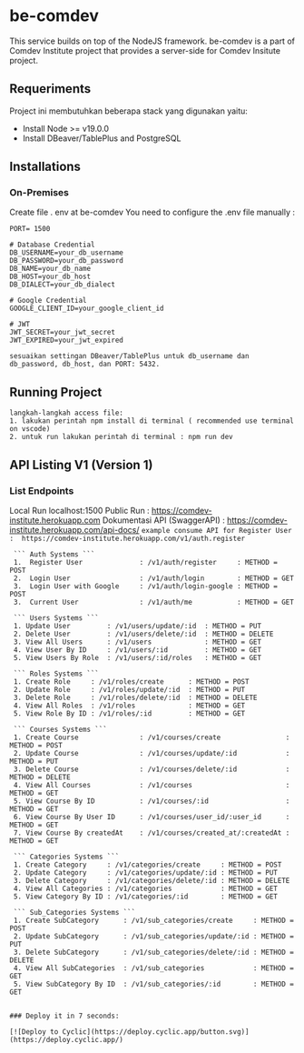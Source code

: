 # be-comdev
This service builds on top of the NodeJS framework. be-comdev is a part of Comdev Institute project that provides a server-side for Comdev Insitute project. 

## Requeriments
Project ini membutuhkan beberapa stack yang digunakan yaitu:
- Install Node  >= v19.0.0
- Install DBeaver/TablePlus and PostgreSQL

## Installations
### On-Premises
Create file . env at be-comdev
You need to configure the .env file manually : 
```
PORT= 1500

# Database Credential
DB_USERNAME=your_db_username
DB_PASSWORD=your_db_password
DB_NAME=your_db_name
DB_HOST=your_db_host
DB_DIALECT=your_db_dialect

# Google Credential
GOOGLE_CLIENT_ID=your_google_client_id

# JWT
JWT_SECRET=your_jwt_secret
JWT_EXPIRED=your_jwt_expired

sesuaikan settingan DBeaver/TablePlus untuk db_username dan db_password, db_host, dan PORT: 5432.
``` 

## Running Project
```
langkah-langkah access file:
1. lakukan perintah npm install di terminal ( recommended use terminal on vscode)
2. untuk run lakukan perintah di terminal : npm run dev
```


## API Listing V1 (Version 1)
### List Endpoints
Local Run localhost:1500
Public Run : https://comdev-institute.herokuapp.com
Dokumentasi API (SwaggerAPI) : https://comdev-institute.herokuapp.com/api-docs/
``` example consume API for Register User :  https://comdev-institute.herokuapp.com/v1/auth.register ``` 

```
 ``` Auth Systems ```
 1.  Register User              : /v1/auth/register     : METHOD = POST
 2.  Login User                 : /v1/auth/login        : METHOD = GET
 3.  Login User with Google     : /v1/auth/login-google : METHOD = POST
 3.  Current User               : /v1/auth/me           : METHOD = GET
```

```
 ``` Users Systems ```
 1. Update User         : /v1/users/update/:id  : METHOD = PUT
 2. Delete User         : /v1/users/delete/:id  : METHOD = DELETE
 3. View All Users      : /v1/users             : METHOD = GET
 4. View User By ID     : /v1/users/:id         : METHOD = GET
 5. View Users By Role  : /v1/users/:id/roles   : METHOD = GET
```

```
 ``` Roles Systems ```
 1. Create Role     : /v1/roles/create      : METHOD = POST
 2. Update Role     : /v1/roles/update/:id  : METHOD = PUT
 3. Delete Role     : /v1/roles/delete/:id  : METHOD = DELETE
 4. View All Roles  : /v1/roles             : METHOD = GET
 5. View Role By ID : /v1/roles/:id         : METHOD = GET
```

```
 ``` Courses Systems ```
 1. Create Course               : /v1/courses/create                : METHOD = POST
 2. Update Course               : /v1/courses/update/:id            : METHOD = PUT
 3. Delete Course               : /v1/courses/delete/:id            : METHOD = DELETE
 4. View All Courses            : /v1/courses                       : METHOD = GET
 5. View Course By ID           : /v1/courses/:id                   : METHOD = GET
 6. View Course By User ID      : /v1/courses/user_id/:user_id      : METHOD = GET
 7. View Course By createdAt    : /v1/courses/created_at/:createdAt : METHOD = GET
```

```
 ``` Categories Systems ```
 1. Create Category     : /v1/categories/create     : METHOD = POST
 2. Update Category     : /v1/categories/update/:id : METHOD = PUT
 3. Delete Category     : /v1/categories/delete/:id : METHOD = DELETE
 4. View All Categories : /v1/categories            : METHOD = GET
 5. View Category By ID : /v1/categories/:id        : METHOD = GET
```

```
 ``` Sub_Categories Systems ```
 1. Create SubCategory      : /v1/sub_categories/create     : METHOD = POST
 2. Update SubCategory      : /v1/sub_categories/update/:id : METHOD = PUT
 3. Delete SubCategory      : /v1/sub_categories/delete/:id : METHOD = DELETE
 4. View All SubCategories  : /v1/sub_categories            : METHOD = GET
 5. View SubCategory By ID  : /v1/sub_categories/:id        : METHOD = GET
```


```

### Deploy it in 7 seconds: 

[![Deploy to Cyclic](https://deploy.cyclic.app/button.svg)](https://deploy.cyclic.app/)

